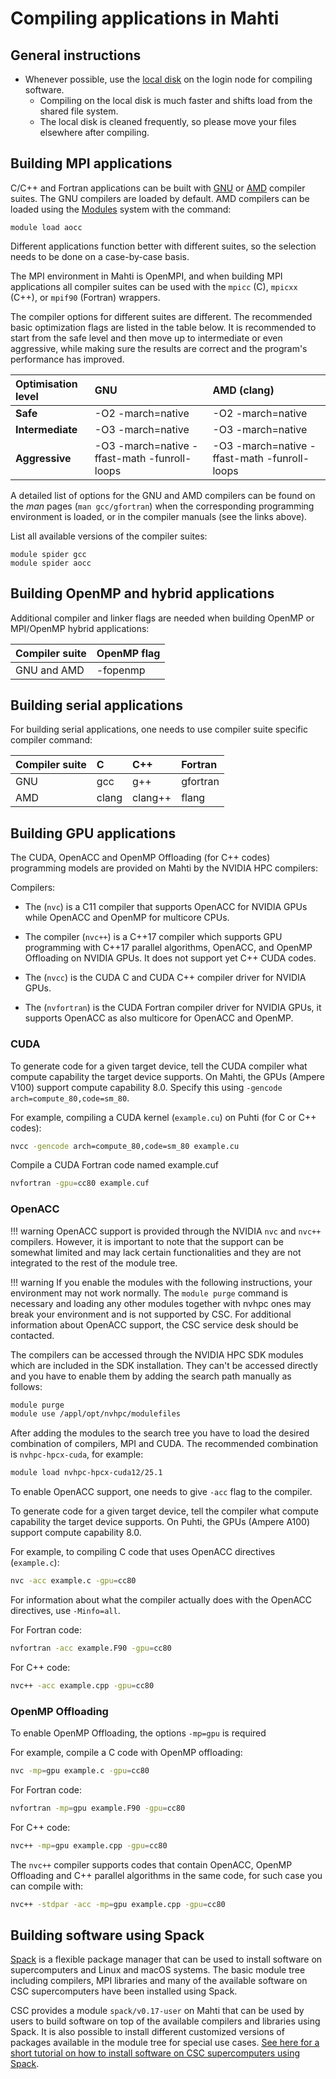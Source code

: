 # Compiling applications in Mahti

## General instructions


- Whenever possible, use the [local disk](disk.md#login-nodes) on the login node for compiling software.
    - Compiling on the local disk is much faster and shifts load from the shared file system. 
    - The local disk is cleaned frequently, so please move your files elsewhere after compiling. 


## Building MPI applications

C/C++ and Fortran applications can be built with
[GNU](https://gcc.gnu.org) or [AMD](https://developer.amd.com/amd-aocc/)
compiler suites. The GNU compilers are loaded by default. AMD compilers can be
loaded using the [Modules](modules.md) system with the command:
```
module load aocc
```

Different applications function better with different suites, so the selection
needs to be done on a case-by-case basis.

The MPI environment in Mahti is OpenMPI, and when building MPI
applications all compiler suites can be used with
the `mpicc` (C), `mpicxx` (C++), or `mpif90` (Fortran) wrappers.

The compiler options for different suites are different. The
recommended basic optimization flags are listed in the table below. It
is recommended to start from 
the safe level and then move up to intermediate or even aggressive,
while making sure the results are  correct and the program's
performance has improved. 


| Optimisation level | GNU               | AMD (clang) |
| :----------------- | :---------------- | :----------- |
| **Safe**           | -O2 -march=native | -O2 -march=native  |
| **Intermediate**   | -O3 -march=native | -O3 -march=native |
| **Aggressive**     | -O3 -march=native -ffast-math -funroll-loops | -O3 -march=native -ffast-math -funroll-loops |


A detailed list of options for the GNU and AMD compilers can be found on the _man_
pages (`man gcc/gfortran`)  when the corresponding programming
environment is loaded, or in the compiler manuals (see the links above).

List all available versions of the compiler suites:
```
module spider gcc
module spider aocc
```

<!-- ### Intel compilers

!!! warning
    Support for Intel compilers may be somewhat limited and may lack certain functionalities. For more detailed information, it is recommended to contact the CSC service desk.

Access to the Intel compilers can be obtained by loading the .unsupported modules:

```
module load .unsupported
module load intel-oneapi-compilers/2021.4.0
```

Comprehensive information about flags and optimization options that can be used with the compiler can be found in the manual pages, accessible with `man icc/ifort`. -->

## Building OpenMP and hybrid applications

Additional compiler and linker flags are needed when building OpenMP or
MPI/OpenMP hybrid applications:

| Compiler suite | OpenMP flag |
| :------------- | :---------- |
| GNU and AMD    | -fopenmp    |


## Building serial applications

For building serial applications, one needs to use compiler suite
specific compiler command:

| Compiler suite | C  | C++ | Fortran |
| :------------- | :- | :-- | :------ |
| GNU            | gcc | g++ | gfortran |
| AMD            | clang | clang++ | flang |

## Building GPU applications

The CUDA, OpenACC and OpenMP Offloading (for C++ codes) programming 
models are provided on Mahti by the NVIDIA HPC compilers:

Compilers:

- The (`nvc`) is a C11 compiler that supports OpenACC for NVIDIA  GPUs while  OpenACC and OpenMP for multicore CPUs.

- The compiler (`nvc++`) is a C++17 compiler which supports GPU programming with C++17 parallel algorithms, OpenACC, and OpenMP
Offloading on NVIDIA GPUs. It does not support yet C++ CUDA codes.

- The (`nvcc`) is the CUDA C and CUDA C++ compiler driver for NVIDIA GPUs.

- The (`nvfortran`) is the CUDA Fortran compiler driver for NVIDIA GPUs, it supports OpenACC as also multicore for OpenACC and OpenMP.

### CUDA

To generate code for a given target device, tell the CUDA
compiler what compute capability the target device supports. On Mahti, the
GPUs (Ampere V100) support compute capability 8.0. Specify this using
`-gencode arch=compute_80,code=sm_80`.

For example, compiling a CUDA kernel (`example.cu`) on Puhti (for C or C++ codes):
```bash
nvcc -gencode arch=compute_80,code=sm_80 example.cu
```

Compile a CUDA Fortran code named example.cuf
```bash
nvfortran -gpu=cc80 example.cuf
```

### OpenACC

!!! warning
    OpenACC support is provided through the NVIDIA `nvc` and
    `nvc++` compilers.  However, it is important to note that the
    support can be somewhat limited and may lack certain
    functionalities and they are not integrated to the rest of the
    module tree.

!!! warning
    If you enable the modules with the following instructions,
    your environment may not work normally. The `module purge` command
    is necessary and loading any other modules together with nvhpc
    ones may break your environment and is not supported by CSC. For
    additional information about OpenACC support, the CSC service desk
    should be contacted.

The compilers can be accessed through the NVIDIA HPC SDK modules which are included in the SDK installation. They can't be accessed directly and you have to enable them by adding the search path manually as follows:
```bash
module purge
module use /appl/opt/nvhpc/modulefiles
```

After adding the modules to the search tree you have to load the desired combination of compilers, MPI and CUDA. The recommended combination is `nvhpc-hpcx-cuda`, for example:
```bash
module load nvhpc-hpcx-cuda12/25.1
```

To enable OpenACC support, one needs to give `-acc` flag to the compiler.

To generate code for a given target device, tell the compiler
what compute capability the target device supports. On Puhti, the GPUs (Ampere A100) 
support compute capability 8.0. 

For example, to compiling C code that uses OpenACC directives (`example.c`):

```bash
nvc -acc example.c -gpu=cc80
```

For information about what the compiler actually does with the OpenACC
directives, use `-Minfo=all`.

For Fortran code:
```bash
nvfortran -acc example.F90 -gpu=cc80
```

For C++ code:
```bash
nvc++ -acc example.cpp -gpu=cc80
```

### OpenMP Offloading

To enable OpenMP Offloading, the options `-mp=gpu` is required

For example, compile a C code with OpenMP offloading:
```bash
nvc -mp=gpu example.c -gpu=cc80
```

For Fortran code:
```bash
nvfortran -mp=gpu example.F90 -gpu=cc80
```

For C++ code:
```bash
nvc++ -mp=gpu example.cpp -gpu=cc80
```

The `nvc++` compiler supports codes that contain OpenACC, OpenMP Offloading and C++ parallel algorithms in the same code, 
for such case you can compile with:
```bash
nvc++ -stdpar -acc -mp=gpu example.cpp -gpu=cc80
```

<!-- For MPI, load the module
```bash
module load openmpi/4.1.2
```

The use of the wrappers `mpicc`, `mpic++`, `mpif90`, executes the corresponding `nvc`,`nvc++`,`nvfortran` respectively. -->

## Building software using Spack

[Spack](https://spack.io) is a flexible package manager that can be used to
install software on supercomputers and Linux and macOS systems. The basic
module tree including compilers, MPI libraries and many of the available
software on CSC supercomputers have been installed using Spack.

CSC provides a module `spack/v0.17-user` on Mahti that can be used by users to
build software on top of the available compilers and libraries using Spack. It
is also possible to install different customized versions of packages available
in the module tree for special use cases. [See here for a short tutorial on how
to install software on CSC supercomputers using Spack](../support/tutorials/user-spack.md).
